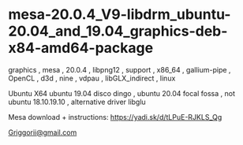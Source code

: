 # mesa-20.0.4_V9-libdrm_ubuntu-20.04_and_19.04_graphics-deb-x84-amd64-package
graphics , mesa , 20.0.4 , libpng12 , support , x86_64 , gallium-pipe , OpenCL , d3d , nine , vdpau , libGLX_indirect , linux

Ubuntu X64 ubuntu 19.04 disco dingo , ubuntu 20.04 focal fossa , not ubuntu 18.10.19.10 , alternative driver libglu

Mesa download + instructions: https://yadi.sk/d/tLPuE-RJKLS_Qg


Griggorii@gmail.com


